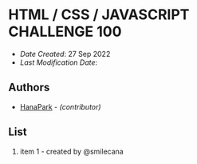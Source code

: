 
# HTML / CSS / JAVASCRIPT CHALLENGE 100

* *Date Created*: 27 Sep 2022
* *Last Modification Date*: 


## Authors

* [HanaPark](smilecana@gmail.com) - *(contributor)*



## List
1. item 1 - created by @smilecana